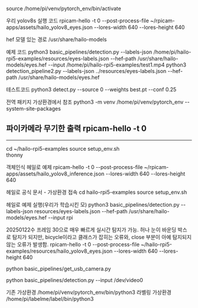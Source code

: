 source /home/pi/venv/pytorch_env/bin/activate

우리 yolov8s 실행 코드
rpicam-hello -t 0 --post-process-file ~/rpicam-apps/assets/hailo_yolov8_eyes.json --lores-width 640 --lores-height 640 

hef 모델 있는 경로
/usr/share/hailo-models

예제 코드
python3 basic_pipelines/detection.py --labels-json /home/pi/hailo-rpi5-examples/resources/eyes-labels.json --hef-path /usr/share/hailo-models/eyes.hef --input /home/pi/hailo-rpi5-examples/test1.mp4
python3 detection_pipeline2.py   --labels-json ../resources/eyes-labels.json   --hef-path /usr/share/hailo-models/eyes.hef



테스트코드
 python3 detect.py --source 0 --weights best.pt --conf 0.25

전역 패키지 가상환경에서 참조
python3 -m venv /home/pi/venv/pytorch_env --system-site-packages

파이카메라 무기한 출력
rpicam-hello -t 0
---------------------------------------------------------------------------------------------------------------------------------------------------------
************************
cd ~/hailo-rpi5-examples
source setup_env.sh   
thonny

객체인식 헤일로 예제
rpicam-hello -t 0 --post-process-file ~/rpicam-apps/assets/hailo_yolov8_inference.json --lores-width 640 --lores-height 640

헤일로 공식 문서 - 가상환경 접속
cd hailo-rpi5-examples
source setup_env.sh

헤일로 예제 실행(우리가 학습시킨 모)
python3 basic_pipelines/detection.py --labels-json resources/eyes-labels.json --hef-path /usr/share/hailo-models/eyes.hef --input rpi

20250122수 프레임 30으로 매우 빠르게 실시간 탐지가 가능. 허나 눈이 바운딩 박스로 탐지가 되지만, bicycle이라고 클래스가 잡히는 오류와, close 부분이 아예 탐지되지 않는 오류가 발생함.
rpicam-hello -t 0 --post-process-file ~/hailo-rpi5-examples/resources/hailo_yolov8_eyes.json --lores-width 640 --lores-height 640




python basic_pipelines/get_usb_camera.py

python basic_pipelines/detection.py --input /dev/video0

기존 가상환경 /home/pi/venv/pytorch_env/bin/python3
라벨링 가상환경 /home/pi/labelme/label/bin/python3
